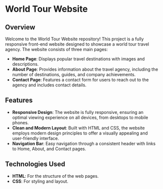 # World Tour Website

## Overview
Welcome to the World Tour Website repository! This project is a fully responsive front-end website designed to showcase a world tour travel agency. The website consists of three main pages:
- **Home Page**: Displays popular travel destinations with images and descriptions.
- **About Page**: Provides information about the travel agency, including the number of destinations, guides, and company achievements.
- **Contact Page**: Features a contact form for users to reach out to the agency and includes contact details.

## Features
- **Responsive Design**: The website is fully responsive, ensuring an optimal viewing experience on all devices, from desktops to mobile phones.
- **Clean and Modern Layout**: Built with HTML and CSS, the website employs modern design principles to offer a visually appealing and user-friendly interface.
- **Navigation Bar**: Easy navigation through a consistent header with links to Home, About, and Contact pages.

## Technologies Used
- **HTML**: For the structure of the web pages.
- **CSS**: For styling and layout.

